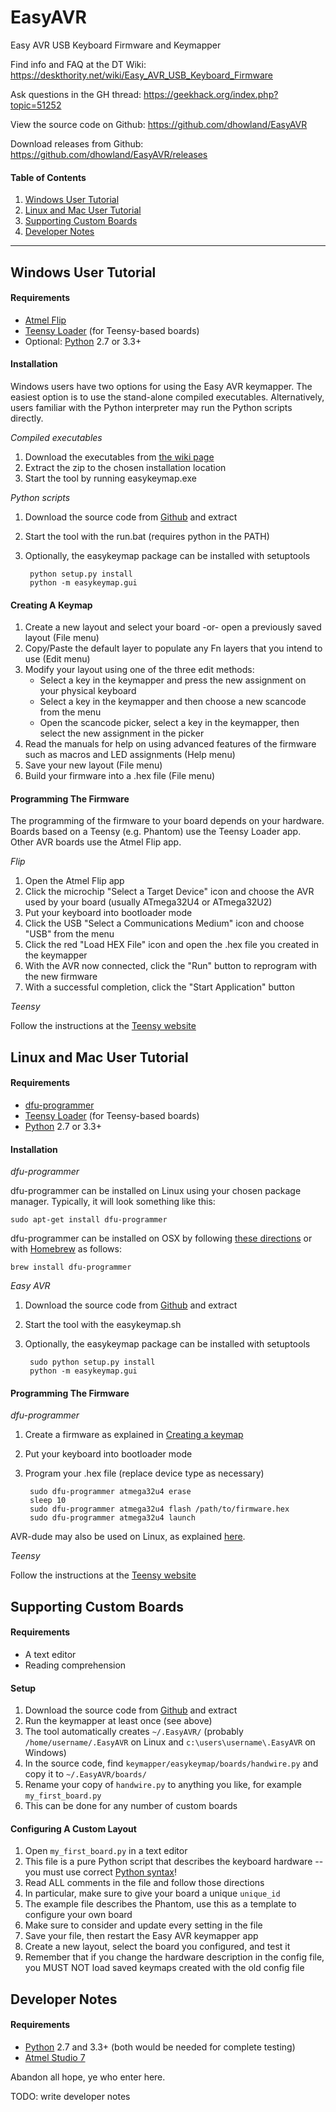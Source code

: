 # EasyAVR
Easy AVR USB Keyboard Firmware and Keymapper

Find info and FAQ at the DT Wiki:
https://deskthority.net/wiki/Easy_AVR_USB_Keyboard_Firmware

Ask questions in the GH thread:
https://geekhack.org/index.php?topic=51252

View the source code on Github:
https://github.com/dhowland/EasyAVR

Download releases from Github:
https://github.com/dhowland/EasyAVR/releases

#### Table of Contents

1. [Windows User Tutorial](#windows-user-tutorial)
2. [Linux and Mac User Tutorial](#linux-and-mac-user-tutorial)
3. [Supporting Custom Boards](#supporting-custom-boards)
4. [Developer Notes](#developer-notes)

---

## Windows User Tutorial

#### Requirements

* [Atmel Flip](http://www.atmel.com/tools/FLIP.aspx)
* [Teensy Loader](http://www.pjrc.com/teensy/loader.html) (for Teensy-based boards)
* Optional: [Python](https://www.python.org/) 2.7 or 3.3+

#### Installation

Windows users have two options for using the Easy AVR keymapper.  The easiest option is to use the stand-alone compiled executables.  Alternatively, users familiar with the Python interpreter may run the Python scripts directly.

*Compiled executables*

1. Download the executables from [the wiki page](https://deskthority.net/wiki/Easy_AVR_USB_Keyboard_Firmware#Downloads)
2. Extract the zip to the chosen installation location
3. Start the tool by running easykeymap.exe

*Python scripts*

1. Download the source code from [Github](https://github.com/dhowland/EasyAVR) and extract
2. Start the tool with the run.bat (requires python in the PATH)
3. Optionally, the easykeymap package can be installed with setuptools

		python setup.py install
		python -m easykeymap.gui

#### Creating A Keymap

1. Create a new layout and select your board -or- open a previously saved layout (File menu)
2. Copy/Paste the default layer to populate any Fn layers that you intend to use (Edit menu)
3. Modify your layout using one of the three edit methods:
	* Select a key in the keymapper and press the new assignment on your physical keyboard
	* Select a key in the keymapper and then choose a new scancode from the menu
	* Open the scancode picker, select a key in the keymapper, then select the new assignment in the picker
4. Read the manuals for help on using advanced features of the firmware such as macros and LED assignments (Help menu)
5. Save your new layout (File menu)
6. Build your firmware into a .hex file (File menu)

#### Programming The Firmware

The programming of the firmware to your board depends on your hardware.  Boards based on a Teensy (e.g. Phantom) use the Teensy Loader app.  Other AVR boards use the Atmel Flip app.

*Flip*

1. Open the Atmel Flip app
2. Click the microchip "Select a Target Device" icon and choose the AVR used by your board (usually ATmega32U4 or ATmega32U2)
3. Put your keyboard into bootloader mode
4. Click the USB "Select a Communications Medium" icon and choose "USB" from the menu
5. Click the red "Load HEX File" icon and open the .hex file you created in the keymapper
6. With the AVR now connected, click the "Run" button to reprogram with the new firmware
7. With a successful completion, click the "Start Application" button

*Teensy*

Follow the instructions at the [Teensy website](http://www.pjrc.com/teensy/loader_vista.html)

## Linux and Mac User Tutorial

#### Requirements

* [dfu-programmer](https://github.com/dfu-programmer/dfu-programmer)
* [Teensy Loader](http://www.pjrc.com/teensy/loader.html) (for Teensy-based boards)
* [Python](https://www.python.org/) 2.7 or 3.3+

#### Installation

*dfu-programmer*

dfu-programmer can be installed on Linux using your chosen package manager.  Typically, it will look something like this:

`sudo apt-get install dfu-programmer`

dfu-programmer can be installed on OSX by following [these directions](http://www.uriahbaalke.com/?p=106) or with [Homebrew](http://brew.sh/) as follows:

`brew install dfu-programmer`

*Easy AVR*

1. Download the source code from [Github](https://github.com/dhowland/EasyAVR) and extract
2. Start the tool with the easykeymap.sh
3. Optionally, the easykeymap package can be installed with setuptools

		sudo python setup.py install
		python -m easykeymap.gui

#### Programming The Firmware

*dfu-programmer*

1. Create a firmware as explained in [Creating a keymap](#creating-a-keymap)
2. Put your keyboard into bootloader mode
3. Program your .hex file (replace device type as necessary)

		sudo dfu-programmer atmega32u4 erase
		sleep 10
		sudo dfu-programmer atmega32u4 flash /path/to/firmware.hex
		sudo dfu-programmer atmega32u4 launch

AVR-dude may also be used on Linux, as explained [here](https://geekhack.org/index.php?topic=51252.msg2066099#msg2066099).

*Teensy*

Follow the instructions at the [Teensy website](http://www.pjrc.com/teensy/loader_linux.html)

## Supporting Custom Boards

#### Requirements

* A text editor
* Reading comprehension

#### Setup

1. Download the source code from [Github](https://github.com/dhowland/EasyAVR) and extract
2. Run the keymapper at least once (see above)
3. The tool automatically creates `~/.EasyAVR/` (probably `/home/username/.EasyAVR` on Linux and `c:\users\username\.EasyAVR` on Windows)
4. In the source code, find `keymapper/easykeymap/boards/handwire.py` and copy it to `~/.EasyAVR/boards/`
5. Rename your copy of `handwire.py` to anything you like, for example `my_first_board.py`
6. This can be done for any number of custom boards

#### Configuring A Custom Layout

1. Open `my_first_board.py` in a text editor
2. This file is a pure Python script that describes the keyboard hardware -- you must use correct [Python syntax](https://docs.python.org/3/)!
3. Read ALL comments in the file and follow those directions
4. In particular, make sure to give your board a unique `unique_id`
5. The example file describes the Phantom, use this as a template to configure your own board
6. Make sure to consider and update every setting in the file
7. Save your file, then restart the Easy AVR keymapper app
8. Create a new layout, select the board you configured, and test it
9. Remember that if you change the hardware description in the config file, you MUST NOT load saved keymaps created with the old config file

## Developer Notes

#### Requirements

* [Python](https://www.python.org/) 2.7 and 3.3+ (both would be needed for complete testing)
* [Atmel Studio 7](http://www.atmel.com/tools/atmelstudio.aspx)

Abandon all hope, ye who enter here.

TODO: write developer notes
